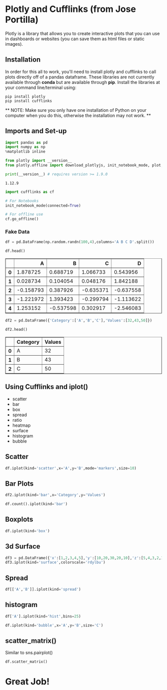 
# Plotly and Cufflinks (from Jose Portilla)

Plotly is a library that allows you to create interactive plots that you can use in dashboards or websites (you can save them as html files or static images).

## Installation

In order for this all to work, you'll need to install plotly and cufflinks to call plots directly off of a pandas dataframe. These libraries are not currently available through **conda** but are available through **pip**. Install the libraries at your command line/terminal using:

    pip install plotly
    pip install cufflinks

** NOTE: Make sure you only have one installation of Python on your computer when you do this, otherwise the installation may not work. **

## Imports and Set-up


```python
import pandas as pd
import numpy as np
%matplotlib inline
```


```python
from plotly import __version__
from plotly.offline import download_plotlyjs, init_notebook_mode, plot, iplot

print(__version__) # requires version >= 1.9.0
```

    1.12.9
    


```python
import cufflinks as cf
```


```python
# For Notebooks
init_notebook_mode(connected=True)
```


```python
# For offline use
cf.go_offline()
```



### Fake Data


```python
df = pd.DataFrame(np.random.randn(100,4),columns='A B C D'.split())
```


```python
df.head()
```




<div>
<table border="1" class="dataframe">
  <thead>
    <tr style="text-align: right;">
      <th></th>
      <th>A</th>
      <th>B</th>
      <th>C</th>
      <th>D</th>
    </tr>
  </thead>
  <tbody>
    <tr>
      <th>0</th>
      <td>1.878725</td>
      <td>0.688719</td>
      <td>1.066733</td>
      <td>0.543956</td>
    </tr>
    <tr>
      <th>1</th>
      <td>0.028734</td>
      <td>0.104054</td>
      <td>0.048176</td>
      <td>1.842188</td>
    </tr>
    <tr>
      <th>2</th>
      <td>-0.158793</td>
      <td>0.387926</td>
      <td>-0.635371</td>
      <td>-0.637558</td>
    </tr>
    <tr>
      <th>3</th>
      <td>-1.221972</td>
      <td>1.393423</td>
      <td>-0.299794</td>
      <td>-1.113622</td>
    </tr>
    <tr>
      <th>4</th>
      <td>1.253152</td>
      <td>-0.537598</td>
      <td>0.302917</td>
      <td>-2.546083</td>
    </tr>
  </tbody>
</table>
</div>




```python
df2 = pd.DataFrame({'Category':['A','B','C'],'Values':[32,43,50]})
```


```python
df2.head()
```




<div>
<table border="1" class="dataframe">
  <thead>
    <tr style="text-align: right;">
      <th></th>
      <th>Category</th>
      <th>Values</th>
    </tr>
  </thead>
  <tbody>
    <tr>
      <th>0</th>
      <td>A</td>
      <td>32</td>
    </tr>
    <tr>
      <th>1</th>
      <td>B</td>
      <td>43</td>
    </tr>
    <tr>
      <th>2</th>
      <td>C</td>
      <td>50</td>
    </tr>
  </tbody>
</table>
</div>



## Using Cufflinks and iplot()

* scatter
* bar
* box
* spread
* ratio
* heatmap
* surface
* histogram
* bubble

## Scatter


```python
df.iplot(kind='scatter',x='A',y='B',mode='markers',size=10)
```



## Bar Plots


```python
df2.iplot(kind='bar',x='Category',y='Values')
```



```python
df.count().iplot(kind='bar')
```



## Boxplots


```python
df.iplot(kind='box')
```


## 3d Surface


```python
df3 = pd.DataFrame({'x':[1,2,3,4,5],'y':[10,20,30,20,10],'z':[5,4,3,2,1]})
df3.iplot(kind='surface',colorscale='rdylbu')
```



## Spread


```python
df[['A','B']].iplot(kind='spread')
```




## histogram


```python
df['A'].iplot(kind='hist',bins=25)
```



```python
df.iplot(kind='bubble',x='A',y='B',size='C')
```




## scatter_matrix()

Similar to sns.pairplot()


```python
df.scatter_matrix()
```


# Great Job!
